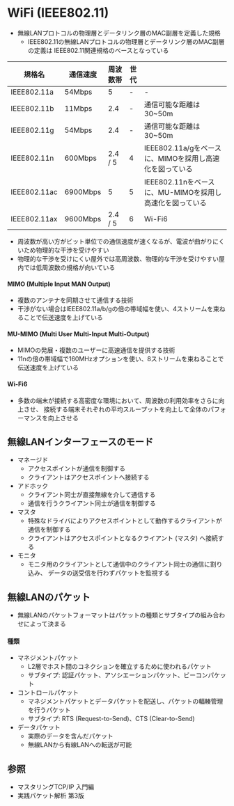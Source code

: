 # WiFi (IEEE802.11)
- 無線LANプロトコルの物理層とデータリンク層のMAC副層を定義した規格
  - IEEE802.11の無線LANプロトコルの物理層とデータリンク層のMAC副層の定義は
    IEEE802.11関連規格のベースとなっている

| 規格名       | 通信速度 | 周波数帯 | 世代 |                                                          |
| -            | -        | -        | -    | -                                                        |
| IEEE802.11a  | 54Mbps   | 5        | -    | -                                                        |
| IEEE802.11b  | 11Mbps   | 2.4      | -    | 通信可能な距離は30~50m                                   |
| IEEE802.11g  | 54Mbps   | 2.4      | -    | 通信可能な距離は30~50m                                   |
| IEEE802.11n  | 600Mbps  | 2.4 / 5  | 4    | IEEE802.11a/gをベースに、MIMOを採用し高速化を図っている  |
| IEEE802.11ac | 6900Mbps | 5        | 5    | IEEE802.11nをベースに、MU-MIMOを採用し高速化を図っている |
| IEEE802.11ax | 9600Mbps | 2.4 / 5  | 6    | Wi-Fi6                                                   |

- 周波数が高い方がビット単位での通信速度が速くなるが、電波が曲がりにくいため物理的な干渉を受けやすい
- 物理的な干渉を受けにくい屋外では高周波数、物理的な干渉を受けやすい屋内では低周波数の規格が向いている

#### MIMO (Multiple Input MAN Output)
- 複数のアンテナを同期させて通信する技術
- 干渉がない場合はIEEE802.11a/b/gの倍の帯域幅を使い、4ストリームを束ねることで伝送速度を上げている

#### MU-MIMO (Multi User Multi-Input Multi-Output)
- MIMOの発展・複数のユーザーに高速通信を提供する技術
- 11nの倍の帯域幅で160MHzオプションを使い、8ストリームを束ねることで伝送速度を上げている

#### Wi-Fi6
- 多数の端末が接続する高密度な環境において、周波数の利用効率をさらに向上させ、
  接続する端末それぞれの平均スループットを向上して全体のパフォーマンスを向上させる

## 無線LANインターフェースのモード
- マネージド
  - アクセスポイントが通信を制御する
  - クライアントはアクセスポイントへ接続する
- アドホック
  - クライアント同士が直接無線を介して通信する
  - 通信を行うクライアント同士が通信を制御する
- マスタ
  - 特殊なドライバによりアクセスポイントとして動作するクライアントが通信を制御する
  - クライアントはアクセスポイントとなるクライアント (マスタ) へ接続する
- モニタ
  - モニタ用のクライアントとして通信中のクライアント同士の通信に割り込み、
    データの送受信を行わずパケットを監視する

## 無線LANのパケット
- 無線LANのパケットフォーマットはパケットの種類とサブタイプの組み合わせによって決まる

#### 種類
- マネジメントパケット
  - L2層でホスト間のコネクションを確立するために使われるパケット
  - サブタイプ: 認証パケット、アソシエーションパケット、ビーコンパケット
- コントロールパケット
  - マネジメントパケットとデータパケットを配送し、パケットの輻輳管理を行うパケット
  - サブタイプ: RTS (Request-to-Send)、CTS (Clear-to-Send)
- データパケット
  - 実際のデータを含んだパケット
  - 無線LANから有線LANへの転送が可能

## 参照
- マスタリングTCP/IP 入門編
- 実践パケット解析 第3版
